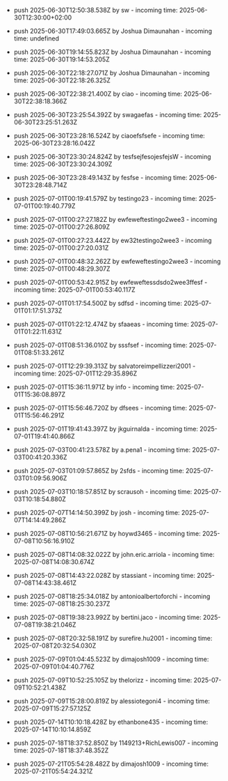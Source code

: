 - push 2025-06-30T12:50:38.538Z by sw - incoming time: 2025-06-30T12:30:00+02:00
- push 2025-06-30T17:49:03.665Z by Joshua Dimaunahan - incoming time: undefined
- push 2025-06-30T19:14:55.823Z by Joshua Dimaunahan - incoming time: 2025-06-30T19:14:53.205Z
- push 2025-06-30T22:18:27.071Z by Joshua Dimaunahan - incoming time: 2025-06-30T22:18:26.325Z
- push 2025-06-30T22:38:21.400Z by ciao - incoming time: 2025-06-30T22:38:18.366Z
- push 2025-06-30T23:25:54.392Z by swagaefas - incoming time: 2025-06-30T23:25:51.263Z
- push 2025-06-30T23:28:16.524Z by ciaoefsfsefe - incoming time: 2025-06-30T23:28:16.042Z
- push 2025-06-30T23:30:24.824Z by tesfsejfesojesfejsW - incoming time: 2025-06-30T23:30:24.309Z
- push 2025-06-30T23:28:49.143Z by fesfse - incoming time: 2025-06-30T23:28:48.714Z
- push 2025-07-01T00:19:41.579Z by testingo23 - incoming time: 2025-07-01T00:19:40.779Z
- push 2025-07-01T00:27:27.182Z by ewfeweftestingo2wee3 - incoming time: 2025-07-01T00:27:26.809Z
- push 2025-07-01T00:27:23.442Z by ew32testingo2wee3 - incoming time: 2025-07-01T00:27:20.031Z

- push 2025-07-01T00:48:32.262Z by ewfeweftestingo2wee3 - incoming time: 2025-07-01T00:48:29.307Z
- push 2025-07-01T00:53:42.915Z by ewfeweftessdsdo2wee3ffesf - incoming time: 2025-07-01T00:53:40.117Z
- push 2025-07-01T01:17:54.500Z by sdfsd - incoming time: 2025-07-01T01:17:51.373Z
- push 2025-07-01T01:22:12.474Z by sfaaeas - incoming time: 2025-07-01T01:22:11.631Z
- push 2025-07-01T08:51:36.010Z by sssfsef - incoming time: 2025-07-01T08:51:33.261Z
- push 2025-07-01T12:29:39.313Z by salvatoreimpellizzeri2001 - incoming time: 2025-07-01T12:29:35.896Z
- push 2025-07-01T15:36:11.971Z by info - incoming time: 2025-07-01T15:36:08.897Z
- push 2025-07-01T15:56:46.720Z by dfsees - incoming time: 2025-07-01T15:56:46.291Z
- push 2025-07-01T19:41:43.397Z by jkguirnalda - incoming time: 2025-07-01T19:41:40.866Z
- push 2025-07-03T00:41:23.578Z by a.pena1 - incoming time: 2025-07-03T00:41:20.336Z
- push 2025-07-03T01:09:57.865Z by 2sfds - incoming time: 2025-07-03T01:09:56.906Z
- push 2025-07-03T10:18:57.851Z by scrausoh - incoming time: 2025-07-03T10:18:54.880Z
- push 2025-07-07T14:14:50.399Z by josh - incoming time: 2025-07-07T14:14:49.286Z
- push 2025-07-08T10:56:21.671Z by hoywd3465 - incoming time: 2025-07-08T10:56:16.910Z
- push 2025-07-08T14:08:32.022Z by john.eric.arriola - incoming time: 2025-07-08T14:08:30.674Z
- push 2025-07-08T14:43:22.028Z by stassiant - incoming time: 2025-07-08T14:43:38.461Z
- push 2025-07-08T18:25:34.018Z by antonioalbertoforchi - incoming time: 2025-07-08T18:25:30.237Z
- push 2025-07-08T19:38:23.992Z by bertini.jaco - incoming time: 2025-07-08T19:38:21.046Z
- push 2025-07-08T20:32:58.191Z by surefire.hu2001 - incoming time: 2025-07-08T20:32:54.030Z
- push 2025-07-09T01:04:45.523Z by dimajosh1009 - incoming time: 2025-07-09T01:04:40.776Z
- push 2025-07-09T10:52:25.105Z by thelorizz - incoming time: 2025-07-09T10:52:21.438Z
- push 2025-07-09T15:28:00.819Z by alessiotegoni4 - incoming time: 2025-07-09T15:27:57.125Z
- push 2025-07-14T10:10:18.428Z by ethanbone435 - incoming time: 2025-07-14T10:10:14.859Z
- push 2025-07-18T18:37:52.850Z by 1149213+RichLewis007 - incoming time: 2025-07-18T18:37:48.352Z
- push 2025-07-21T05:54:28.482Z by dimajosh1009 - incoming time: 2025-07-21T05:54:24.321Z
